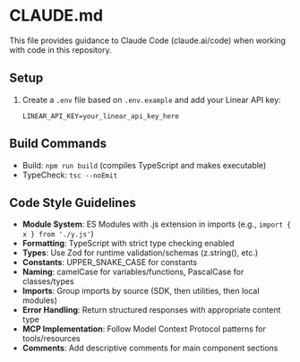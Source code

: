 # CLAUDE.md

This file provides guidance to Claude Code (claude.ai/code) when working with code in this repository.

## Setup
1. Create a `.env` file based on `.env.example` and add your Linear API key:
   ```
   LINEAR_API_KEY=your_linear_api_key_here
   ```

## Build Commands
- Build: `npm run build` (compiles TypeScript and makes executable)
- TypeCheck: `tsc --noEmit`

## Code Style Guidelines
- **Module System**: ES Modules with .js extension in imports (e.g., `import { x } from './y.js'`)
- **Formatting**: TypeScript with strict type checking enabled
- **Types**: Use Zod for runtime validation/schemas (z.string(), etc.)
- **Constants**: UPPER_SNAKE_CASE for constants
- **Naming**: camelCase for variables/functions, PascalCase for classes/types
- **Imports**: Group imports by source (SDK, then utilities, then local modules)
- **Error Handling**: Return structured responses with appropriate content type
- **MCP Implementation**: Follow Model Context Protocol patterns for tools/resources
- **Comments**: Add descriptive comments for main component sections